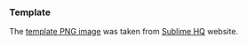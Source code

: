 ### Template

The [template PNG image](https://www.sublimehq.com/images/sublime_text.png "See template PNG file") was taken from [Sublime HQ](https://www.sublimehq.com "Visit sublimehq.com") website.